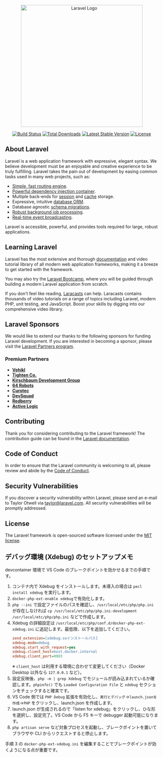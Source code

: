 <p align="center"><a href="https://laravel.com" target="_blank"><img src="https://raw.githubusercontent.com/laravel/art/master/logo-lockup/5%20SVG/2%20CMYK/1%20Full%20Color/laravel-logolockup-cmyk-red.svg" width="400" alt="Laravel Logo"></a></p>

<p align="center">
<a href="https://github.com/laravel/framework/actions"><img src="https://github.com/laravel/framework/workflows/tests/badge.svg" alt="Build Status"></a>
<a href="https://packagist.org/packages/laravel/framework"><img src="https://img.shields.io/packagist/dt/laravel/framework" alt="Total Downloads"></a>
<a href="https://packagist.org/packages/laravel/framework"><img src="https://img.shields.io/packagist/v/laravel/framework" alt="Latest Stable Version"></a>
<a href="https://packagist.org/packages/laravel/framework"><img src="https://img.shields.io/packagist/l/laravel/framework" alt="License"></a>
</p>

## About Laravel

Laravel is a web application framework with expressive, elegant syntax. We believe development must be an enjoyable and creative experience to be truly fulfilling. Laravel takes the pain out of development by easing common tasks used in many web projects, such as:

-   [Simple, fast routing engine](https://laravel.com/docs/routing).
-   [Powerful dependency injection container](https://laravel.com/docs/container).
-   Multiple back-ends for [session](https://laravel.com/docs/session) and [cache](https://laravel.com/docs/cache) storage.
-   Expressive, intuitive [database ORM](https://laravel.com/docs/eloquent).
-   Database agnostic [schema migrations](https://laravel.com/docs/migrations).
-   [Robust background job processing](https://laravel.com/docs/queues).
-   [Real-time event broadcasting](https://laravel.com/docs/broadcasting).

Laravel is accessible, powerful, and provides tools required for large, robust applications.

## Learning Laravel

Laravel has the most extensive and thorough [documentation](https://laravel.com/docs) and video tutorial library of all modern web application frameworks, making it a breeze to get started with the framework.

You may also try the [Laravel Bootcamp](https://bootcamp.laravel.com), where you will be guided through building a modern Laravel application from scratch.

If you don't feel like reading, [Laracasts](https://laracasts.com) can help. Laracasts contains thousands of video tutorials on a range of topics including Laravel, modern PHP, unit testing, and JavaScript. Boost your skills by digging into our comprehensive video library.

## Laravel Sponsors

We would like to extend our thanks to the following sponsors for funding Laravel development. If you are interested in becoming a sponsor, please visit the [Laravel Partners program](https://partners.laravel.com).

### Premium Partners

-   **[Vehikl](https://vehikl.com)**
-   **[Tighten Co.](https://tighten.co)**
-   **[Kirschbaum Development Group](https://kirschbaumdevelopment.com)**
-   **[64 Robots](https://64robots.com)**
-   **[Curotec](https://www.curotec.com/services/technologies/laravel)**
-   **[DevSquad](https://devsquad.com/hire-laravel-developers)**
-   **[Redberry](https://redberry.international/laravel-development)**
-   **[Active Logic](https://activelogic.com)**

## Contributing

Thank you for considering contributing to the Laravel framework! The contribution guide can be found in the [Laravel documentation](https://laravel.com/docs/contributions).

## Code of Conduct

In order to ensure that the Laravel community is welcoming to all, please review and abide by the [Code of Conduct](https://laravel.com/docs/contributions#code-of-conduct).

## Security Vulnerabilities

If you discover a security vulnerability within Laravel, please send an e-mail to Taylor Otwell via [taylor@laravel.com](mailto:taylor@laravel.com). All security vulnerabilities will be promptly addressed.

## License

The Laravel framework is open-sourced software licensed under the [MIT license](https://opensource.org/licenses/MIT).

## デバッグ環境 (Xdebug) のセットアップメモ

devcontainer 環境で VS Code のブレークポイントを効かせるまでの手順です。

1. コンテナ内で Xdebug をインストールします。未導入の場合は `pecl install xdebug` を実行します。
2. `docker-php-ext-enable xdebug`で有効化します。
3. `php --ini` で設定ファイルのパスを確認し、`/usr/local/etc/php/php.ini` が存在しなければ `cp /usr/local/etc/php/php.ini-development /usr/local/etc/php/php.ini` などで作成します。
4. Xdebug の詳細設定は `/usr/local/etc/php/conf.d/docker-php-ext-xdebug.ini` に追記します。最低限、以下を追加してください。
    ```ini
    zend_extension=[xdebug.soインストールパス]
    xdebug.mode=debug
    xdebug.start_with_request=yes
    xdebug.client_host=host.docker.internal
    xdebug.client_port=9003
    ```
    ※ `client_host` は利用する環境に合わせて変更してください（Docker Desktop 以外なら `127.0.0.1` など）。
5. 設定反映後、`php -m | grep Xdebug` でモジュールが読み込まれているか確認します。`phpinfo()` でも `Loaded Configuration File` と `xdebug` セクションをチェックすると確実です。
6. VS Code 側では `PHP Debug` 拡張を有効化し、`実行とデバッグ`->`launch.jsonを作成`->`PHP` をクリックし、launch.json を作成します。
7. launch.json が生成されるので「listen for xdebug」をクリックし、ひな形を選択し、設定完了。VS Code から F5 キーで debugger 起動可能になります。
8. `php artisan serve` など対象プロセスを起動し、ブレークポイントを置いてブラウザや CLI からリクエストすると停止します。

手順 3 の `docker-php-ext-xdebug.ini` を編集することでブレークポイントが効くようになる点が重要です。

